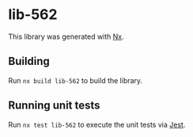 # lib-562

This library was generated with [Nx](https://nx.dev).

## Building

Run `nx build lib-562` to build the library.

## Running unit tests

Run `nx test lib-562` to execute the unit tests via [Jest](https://jestjs.io).

